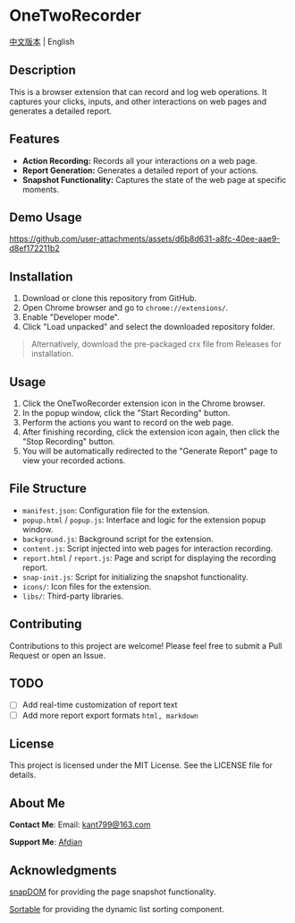 # OneTwoRecorder

[中文版本](README.md) | English

## Description

This is a browser extension that can record and log web operations. It captures your clicks, inputs, and other interactions on web pages and generates a detailed report.

## Features

*   **Action Recording:** Records all your interactions on a web page.
*   **Report Generation:** Generates a detailed report of your actions.
*   **Snapshot Functionality:** Captures the state of the web page at specific moments.

## Demo Usage
https://github.com/user-attachments/assets/d6b8d631-a8fc-40ee-aae9-d8ef172211b2

## Installation

1.  Download or clone this repository from GitHub.
2.  Open Chrome browser and go to `chrome://extensions/`.
3.  Enable "Developer mode".
4.  Click "Load unpacked" and select the downloaded repository folder.

> Alternatively, download the pre-packaged crx file from Releases for installation.

## Usage

1.  Click the OneTwoRecorder extension icon in the Chrome browser.
2.  In the popup window, click the "Start Recording" button.
3.  Perform the actions you want to record on the web page.
4.  After finishing recording, click the extension icon again, then click the "Stop Recording" button.
5.  You will be automatically redirected to the "Generate Report" page to view your recorded actions.

## File Structure

*   `manifest.json`: Configuration file for the extension.
*   `popup.html` / `popup.js`: Interface and logic for the extension popup window.
*   `background.js`: Background script for the extension.
*   `content.js`: Script injected into web pages for interaction recording.
*   `report.html` / `report.js`: Page and script for displaying the recording report.
*   `snap-init.js`: Script for initializing the snapshot functionality.
*   `icons/`: Icon files for the extension.
*   `libs/`: Third-party libraries.

## Contributing

Contributions to this project are welcome! Please feel free to submit a Pull Request or open an Issue.

## TODO
- [ ] Add real-time customization of report text
- [ ] Add more report export formats `html, markdown`

## License

This project is licensed under the MIT License. See the LICENSE file for details.

## About Me
**Contact Me**: Email: kant799@163.com

**Support Me**: [Afdian](https://afdian.com/a/cyan7)

## Acknowledgments
[snapDOM](https://github.com/zumerlab/snapdom) for providing the page snapshot functionality.

[Sortable](https://github.com/SortableJS/Sortable) for providing the dynamic list sorting component.